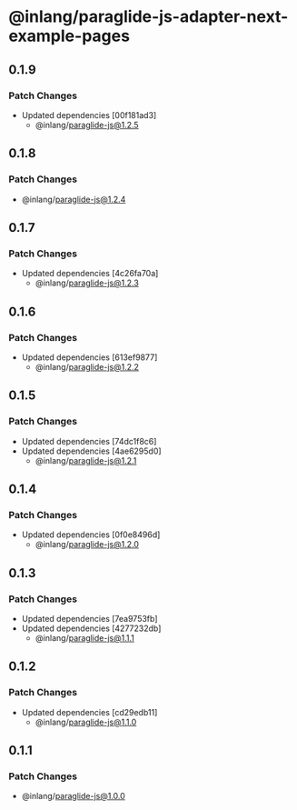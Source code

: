 # @inlang/paraglide-js-adapter-next-example-pages

## 0.1.9

### Patch Changes

- Updated dependencies [00f181ad3]
  - @inlang/paraglide-js@1.2.5

## 0.1.8

### Patch Changes

- @inlang/paraglide-js@1.2.4

## 0.1.7

### Patch Changes

- Updated dependencies [4c26fa70a]
  - @inlang/paraglide-js@1.2.3

## 0.1.6

### Patch Changes

- Updated dependencies [613ef9877]
  - @inlang/paraglide-js@1.2.2

## 0.1.5

### Patch Changes

- Updated dependencies [74dc1f8c6]
- Updated dependencies [4ae6295d0]
  - @inlang/paraglide-js@1.2.1

## 0.1.4

### Patch Changes

- Updated dependencies [0f0e8496d]
  - @inlang/paraglide-js@1.2.0

## 0.1.3

### Patch Changes

- Updated dependencies [7ea9753fb]
- Updated dependencies [4277232db]
  - @inlang/paraglide-js@1.1.1

## 0.1.2

### Patch Changes

- Updated dependencies [cd29edb11]
  - @inlang/paraglide-js@1.1.0

## 0.1.1

### Patch Changes

- @inlang/paraglide-js@1.0.0
